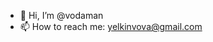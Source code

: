 - 👋 Hi, I’m @vodaman
- 📫 How to reach me: yelkinvova@gmail.com

<!---
boba-fettt/boba-fettt is a ✨ special ✨ repository because its `README.md` (this file) appears on your GitHub profile.
You can click the Preview link to take a look at your changes.
--->
